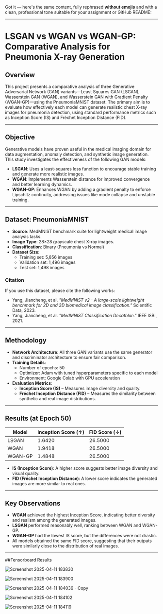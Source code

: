 Got it — here's the same content, fully rephrased **without emojis** and with a clean, professional tone suitable for your assignment or GitHub README:

---

# LSGAN vs WGAN vs WGAN-GP: Comparative Analysis for Pneumonia X-ray Generation

## Overview

This project presents a comparative analysis of three Generative Adversarial Network (GAN) variants—Least Squares GAN (LSGAN), Wasserstein GAN (WGAN), and Wasserstein GAN with Gradient Penalty (WGAN-GP)—using the PneumoniaMNIST dataset. The primary aim is to evaluate how effectively each model can generate realistic chest X-ray images for pneumonia detection, using standard performance metrics such as Inception Score (IS) and Fréchet Inception Distance (FID).

---

## Objective

Generative models have proven useful in the medical imaging domain for data augmentation, anomaly detection, and synthetic image generation. This study investigates the effectiveness of the following GAN models:

- **LSGAN**: Uses a least-squares loss function to encourage stable training and generate more realistic images.
- **WGAN**: Implements Wasserstein distance for improved convergence and better learning dynamics.
- **WGAN-GP**: Enhances WGAN by adding a gradient penalty to enforce Lipschitz continuity, addressing issues like mode collapse and unstable training.

---

## Dataset: PneumoniaMNIST

- **Source**: MedMNIST benchmark suite for lightweight medical image analysis tasks.
- **Image Type**: 28×28 grayscale chest X-ray images.
- **Classification**: Binary (Pneumonia vs Normal)
- **Dataset Size**:
  - Training set: 5,856 images
  - Validation set: 1,496 images
  - Test set: 1,498 images

### Citation

If you use this dataset, please cite the following works:

- Yang, Jiancheng, et al. *"MedMNIST v2 - A large-scale lightweight benchmark for 2D and 3D biomedical image classification."* Scientific Data, 2023.
- Yang, Jiancheng, et al. *"MedMNIST Classification Decathlon."* IEEE ISBI, 2021.

---

## Methodology

- **Network Architecture**: All three GAN variants use the same generator and discriminator architecture to ensure fair comparison.
- **Training Details**:
  - Number of epochs: 50
  - Optimizer: Adam with tuned hyperparameters specific to each model
  - Environment: Google Colab with GPU acceleration
- **Evaluation Metrics**:
  - **Inception Score (IS)** – Measures image diversity and quality.
  - **Fréchet Inception Distance (FID)** – Measures the similarity between synthetic and real image distributions.

---

## Results (at Epoch 50)

| Model     | Inception Score (↑) | FID Score (↓) |
|-----------|----------------------|---------------|
| LSGAN     | 1.6420               | 26.5000       |
| WGAN      | 1.9418               | 26.5000       |
| WGAN-GP   | 1.4848               | 26.5000       |

- **IS (Inception Score)**: A higher score suggests better image diversity and visual quality.
- **FID (Fréchet Inception Distance)**: A lower score indicates the generated images are more similar to real ones.

---

## Key Observations

- **WGAN** achieved the highest Inception Score, indicating better diversity and realism among the generated images.
- **LSGAN** performed reasonably well, ranking between WGAN and WGAN-GP.
- **WGAN-GP** had the lowest IS score, but the differences were not drastic.
- All models obtained the same FID score, suggesting that their outputs were similarly close to the distribution of real images.

---
##Tensorboard Results

![Screenshot 2025-04-11 183830](https://github.com/user-attachments/assets/b7fc4629-5b4b-4de6-b60b-734bcd2d5cc6)

![Screenshot 2025-04-11 183900](https://github.com/user-attachments/assets/a2804ebb-3009-45b7-83b5-8ec650996299)

![Screenshot 2025-04-11 184036 - Copy](https://github.com/user-attachments/assets/e5e87324-bcff-4932-8ee3-77dc9b86a107)

![Screenshot 2025-04-11 184102](https://github.com/user-attachments/assets/ea1b2a64-f8cd-4d82-9116-f04d17ec23ac)

![Screenshot 2025-04-11 184119](https://github.com/user-attachments/assets/0cea0905-4650-4550-9d3d-d4b36abbe289)

